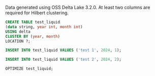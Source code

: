 Data generated using OSS Delta Lake 3.2.0.
At least two columns are required for Hilbert clustering.

```sql
CREATE TABLE test_liquid 
(data string, year int, month int) 
USING delta 
CLUSTER BY (year, month)
LOCATION ?;

INSERT INTO test_liquid VALUES ('test 1', 2024, 1);

INSERT INTO test_liquid VALUES ('test 2', 2024, 2);

OPTIMIZE test_liquid;
```
